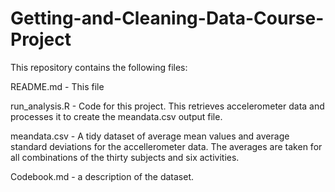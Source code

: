 # Getting-and-Cleaning-Data-Course-Project
This repository contains the following files:

README.md - This file

run_analysis.R - Code for this project. This retrieves accelerometer data and processes it to create the meandata.csv output file.

meandata.csv - A tidy dataset of average mean values and average standard deviations for the accellerometer data. The averages are taken for all combinations of the thirty subjects and six activities.

Codebook.md - a description of the dataset.